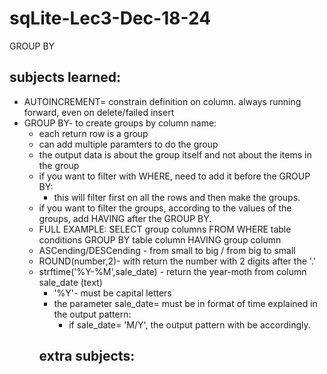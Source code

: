 # sqLite-Lec3-Dec-18-24
GROUP BY
## subjects learned:
* AUTOINCREMENT= constrain definition on column.
    always running forward, even on delete/failed insert 
* GROUP BY- to create groups by column name:
  * each return row is a group 
  * can add multiple paramters to do the group
  * the output data is about the group itself and not about the items in the group
  * if you want to filter with WHERE, need to add it before the GROUP BY:
    * this will filter first on all the rows and then make the groups.
  * if you want to filter the groups, according to the values of the groups, add HAVING after the GROUP BY.
  * FULL EXAMPLE:
    SELECT group columns
    FROM <table name>
    WHERE table conditions
    GROUP BY table column
    HAVING group column
* ASCending/DESCending - from small to big / from big to small 
* ROUND(number,2)- with return the number with 2 digits after the '.' 
* strftime('%Y-%M',sale_date) - return the year-moth from column sale_date (text)
  * '%Y'- must be capital letters
  * the parameter sale_date= must be in format of time explained in the output pattern:
    *  if sale_date= 'M/Y', the output pattern with be accordingly.
 
## extra subjects:
